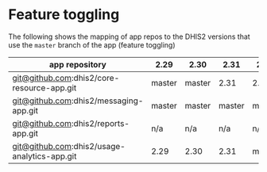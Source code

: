 # Feature toggling

The following shows the mapping of app repos to the DHIS2 versions that use the `master` branch of the app (feature toggling)

|app repository|2.29|2.30|2.31|2.32|2.33|2.34|
|---|---|---|---|---|---|---|
|git@github.com:dhis2/core-resource-app.git|master|master|2.31|2.32|master|DELETED|
|git@github.com:dhis2/messaging-app.git|master|master|master|master|master|master|
|git@github.com:dhis2/reports-app.git|n/a|n/a|n/a|n/a|master|master|
|git@github.com:dhis2/usage-analytics-app.git|2.29|2.30|2.31|master|2.33|master|
